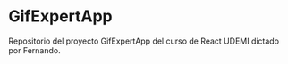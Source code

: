 # GifExpertApp

Repositorio del proyecto GifExpertApp del curso de React UDEMI dictado por Fernando.